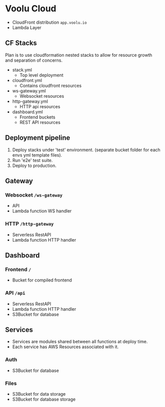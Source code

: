 # Voolu Cloud

- CloudFront distribution `app.voolu.io`
- Lambda Layer

## CF Stacks

Plan is to use cloudformation nested stacks to allow for resource growth and separation of concerns.

- stack.yml
    - Top level deployment
- cloudfront.yml
    - Contains cloudfront resources
- ws-gateway.yml
    - Websocket resources
- http-gateway.yml
    - HTTP api resources
- dashboard.yml
    - Frontend buckets
    - REST API resources
    
## Deployment pipeline

1. Deploy stacks under 'test' environment. (separate bucket folder for each envs yml template files).
2. Run 'e2e' test suite.
3. Deploy to production.

## Gateway

### Websocket `/ws-gateway`

- API
- Lambda function WS handler 

### HTTP `/http-gateway`

- Serverless RestAPI
- Lambda function HTTP handler

## Dashboard


### Frontend `/`

- Bucket for compiled frontend

### API `/api`

- Serverless RestAPI
- Lambda function HTTP handler
- S3Bucket for database 

## Services

- Services are modules shared between all functions at deploy time.
- Each service has AWS Resources associated with it.

### Auth

- S3Bucket for database

### Files

- S3Bucket for data storage 
- S3Bucket for database storage